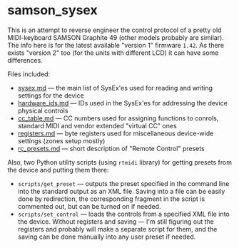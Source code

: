 # samson_sysex

This is an attempt to reverse engineer the control protocol of a pretty old MIDI-keyboard SAMSON Graphite 49 (other models probably are similar).
The info here is for the latest available "version 1" firmware `1.42`. As there exists "version 2" too (for the units with different LCD) it can have some differences.

Files included:

* [sysex.md](sysex.md) — the main list of SysEx'es used for reading and writing settings for the device
* [hardware_ids.md](hardware_ids.md) — IDs used in the SysEx'es for addressing the device physical controls
* [cc_table.md](cc_table.md) — CC numbers used for assigning functions to conrols, standard MIDI and vendor extended "virtual CC" ones
* [registers.md](registers.md) — byte registers used for miscellaneous device-wide settings (zones setup mostly)
* [rc_presets.md](rc_presets.md) — short description of "Remote Control" presets

Also, two Python utility scripts (using `rtmidi` library) for getting presets from the device and putting them there:

* `scripts/get_preset` — outputs the preset specified in the command line into the standard output as an XML file. Saving into a file can be easily done by redirection, the corresponding fragment in the script is commented out, but can be turned on if needed.
* `scripts/set_control` — loads the controls from a specified XML file into the device. Without registers and saving — I'm still figuring out the registers and probably will make a separate script for them, and the saving can be done manually into any user preset if needed.
